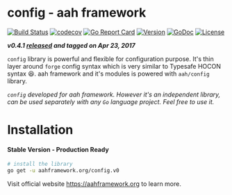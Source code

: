 # config - aah framework

[![Build Status](https://travis-ci.org/go-aah/config.svg?branch=master)](https://travis-ci.org/go-aah/config)  [![codecov](https://codecov.io/gh/go-aah/config/branch/master/graph/badge.svg)](https://codecov.io/gh/go-aah/config/branch/master)  [![Go Report Card](https://goreportcard.com/badge/aahframework.org/config.v0)](https://goreportcard.com/report/aahframework.org/config.v0)
[![Version](https://img.shields.io/badge/version-0.4.1-blue.svg)](https://github.com/go-aah/config/releases/latest) [![GoDoc](https://godoc.org/aahframework.org/config.v0?status.svg)](https://godoc.org/aahframework.org/config.v0)  [![License](https://img.shields.io/github/license/go-aah/config.svg)](LICENSE)

***v0.4.1 [released](https://github.com/go-aah/config/releases/latest) and tagged on Apr 23, 2017***

`config` library is powerful and flexible for configuration purpose. It's thin layer around `forge` config syntax which is very similar to Typesafe HOCON syntax :satisfied:. aah framework and it's modules is powered with `aah/config` library.

*`config` developed for aah framework. However it's an independent library, can be used separately with any `Go` language project. Feel free to use it.*

# Installation
#### Stable Version - Production Ready
```bash
# install the library
go get -u aahframework.org/config.v0
```

Visit official website https://aahframework.org to learn more.
